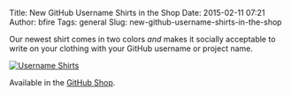 Title: New GitHub Username Shirts in the Shop
Date: 2015-02-11 07:21
Author: bfire
Tags: general
Slug: new-github-username-shirts-in-the-shop

Our newest shirt comes in two colors *and* makes it socially acceptable
to write on your clothing with your GitHub username or project name.

</p>

[![Username
Shirts](https://cloud.githubusercontent.com/assets/5945961/6143274/c5611fd4-b17a-11e4-898f-63180eb62ba2.jpg)](http://github.myshopify.com/products/github-username-shirt)

</p>

Available in the [GitHub Shop](https://shop.github.com).

</p>

